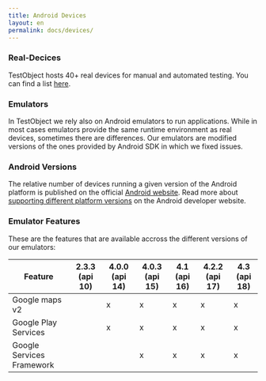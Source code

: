 ```yaml
---
title: Android Devices
layout: en
permalink: docs/devices/
---
```

<h3 id="realdevices">Real-Decices</h3>
TestObject hosts 40+ real devices for manual and automated testing. You can find a list <a href="https://docs.google.com/a/testobject.com/spreadsheet/ccc?key=0Apa3dP8CSozwdGhVazhpaTZ5Mm9FMndnRS1fM2JpUXc&usp=drive_web#gid=0" target="_blank">here</a>.

<h3 id="emulators">Emulators</h3>
In TestObject we rely also on Android emulators to run applications. While in most cases emulators provide the same runtime environment as real devices, sometimes there are differences. Our emulators are modified versions of the ones provided by Android SDK in which we fixed issues.  


<h3 id="versions">Android Versions</h3>
The relative number of devices running a given version of the Android platform is published on the official <a href="http://developer.android.com/about/dashboards/index.html#Platform" target="_blank" title="Android website">Android website</a>.
Read more about <a href="http://developer.android.com/training/basics/supporting-devices/platforms.html" target="_blank" target="Supporting Different Platform Versions"> supporting different platform versions</a> on the Android developer website.


<h3 id="features">Emulator Features</h3>
These are the features that are available accross the different versions of our emulators:

<table class="table emulator-table">
	<thead>
		<tr>
			<th>Feature</th><th>2.3.3 (api 10)</th><th>4.0.0 (api 14)</th><th>4.0.3 (api 15)</th><th>4.1 (api 16)</th><th>4.2.2 (api 17)</th><th>4.3 (api 18)</th>
		</tr>
	</thead>
	<tbody>
		<tr>
			<td>Google maps v2</td><td></td><td>x</td><td>x</td><td>x</td><td>x</td><td>x</td>
		</tr>
		<tr>
			<td>Google Play Services</td><td></td><td>x</td><td>x</td><td>x</td><td>x</td><td>x</td>
		</tr>
		<tr>
			<td>Google Services Framework</td><td></td><td></td><td>x</td><td>x</td><td>x</td><td>x</td>
		</tr>
	</tbody>
</table>
